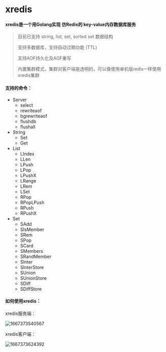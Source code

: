 # xredis

#### **xredis**是一个用Golang实现 仿Redis的 key-value内存数据库服务

> 目前已支持 string, list, set, sorted set 数据结构
>
> 支持多数据库，支持自动过期功能 (TTL) 
>
> 支持AOF持久化及AOF重写
>
> 内置集群模式，集群对客户端是透明的，可以像使用单机版redis一样使用xredis集群



#### 支持的命令：

- Server
  - select
  - rewriteaof
  - bgrewriteaof
  - flushdb
  - flushall
- String
  - Set
  - Get
- List
  - LIndex
  - LLen
  - LPush
  - LPop
  - LPushX
  - LRange
  - LRem
  - LSet
  - RPop
  - RPopLPush
  - RPush
  - RPushX
- Set
  - SAdd
  - SIsMember
  - SRem
  - SPop
  - SCard
  - SMembers
  - SRandMember
  - SInter
  - SInterStore
  - SUnion
  - SUnionStore
  - SDiff
  - SDiffStore



#### 如何使用xredis：

xredis服务端：

<img src="C:\Users\wangf16\AppData\Roaming\Typora\typora-user-images\1667373540567.png" alt="1667373540567"  />

xredis客户端：

![1667373624392](C:\Users\wangf16\AppData\Roaming\Typora\typora-user-images\1667373624392.png)